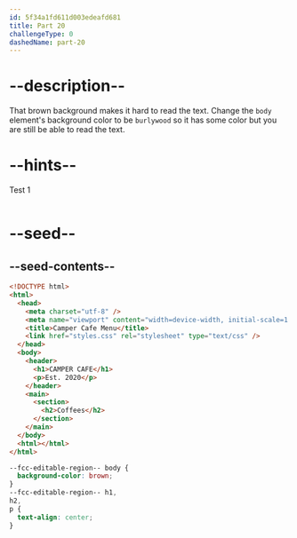 ```yaml
---
id: 5f34a1fd611d003edeafd681
title: Part 20
challengeType: 0
dashedName: part-20
---
```


# --description--

That brown background makes it hard to read the text. Change the `body` element's background color to be `burlywood` so it has some color but you are still be able to read the text.

# --hints--

Test 1

```js

```

# --seed--

## --seed-contents--

```html
<!DOCTYPE html>
<html>
  <head>
    <meta charset="utf-8" />
    <meta name="viewport" content="width=device-width, initial-scale=1.0" />
    <title>Camper Cafe Menu</title>
    <link href="styles.css" rel="stylesheet" type="text/css" />
  </head>
  <body>
    <header>
      <h1>CAMPER CAFE</h1>
      <p>Est. 2020</p>
    </header>
    <main>
      <section>
        <h2>Coffees</h2>
      </section>
    </main>
  </body>
  <html></html>
</html>
```

```css
--fcc-editable-region-- body {
  background-color: brown;
}
--fcc-editable-region-- h1,
h2,
p {
  text-align: center;
}
```
